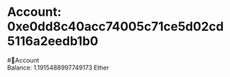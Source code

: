 
Account: 0xe0dd8c40acc74005c71ce5d02cd5116a2eedb1b0
===================================================
  
#📜Account  
Balance: 1.1915488997749173 Ether